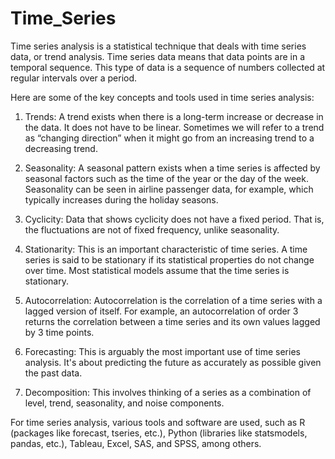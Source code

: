 # Time_Series
Time series analysis is a statistical technique that deals with time series data, or trend analysis. Time series data means that data points are in a temporal sequence. This type of data is a sequence of numbers collected at regular intervals over a period.

Here are some of the key concepts and tools used in time series analysis:

1. Trends: A trend exists when there is a long-term increase or decrease in the data. It does not have to be linear. Sometimes we will refer to a trend as “changing direction” when it might go from an increasing trend to a decreasing trend.

2. Seasonality: A seasonal pattern exists when a time series is affected by seasonal factors such as the time of the year or the day of the week. Seasonality can be seen in airline passenger data, for example, which typically increases during the holiday seasons.

3. Cyclicity: Data that shows cyclicity does not have a fixed period. That is, the fluctuations are not of fixed frequency, unlike seasonality.

4. Stationarity: This is an important characteristic of time series. A time series is said to be stationary if its statistical properties do not change over time. Most statistical models assume that the time series is stationary.

5. Autocorrelation: Autocorrelation is the correlation of a time series with a lagged version of itself. For example, an autocorrelation of order 3 returns the correlation between a time series and its own values lagged by 3 time points.

6. Forecasting: This is arguably the most important use of time series analysis. It's about predicting the future as accurately as possible given the past data.

7. Decomposition: This involves thinking of a series as a combination of level, trend, seasonality, and noise components.

For time series analysis, various tools and software are used, such as R (packages like forecast, tseries, etc.), Python (libraries like statsmodels, pandas, etc.), Tableau, Excel, SAS, and SPSS, among others.
